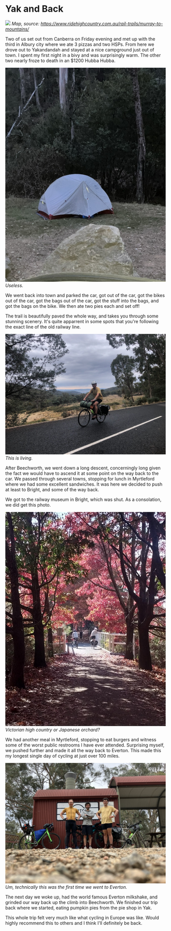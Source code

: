 # Yak and Back
![
](image.png)
*Map, source: https://www.ridehighcountry.com.au/rail-trails/murray-to-mountains/*

Two of us set out from Canberra on Friday evening and met up with the third in Albury city where we ate 3 pizzas and two HSPs. From here we drove out to Yakandandah and stayed at a nice campground just out of town. I spent my first night in a bivy and was surprisingly warm. The other two nearly froze to death in an $1200 Hubba Hubba.

![alt text](/images/2024-05-11-yak-and-back/661D736F-8517-4D9A-9D2E-DB936FB51421_1_105_c.jpeg)
*Useless.*

We went back into town and parked the car, got out of the car, got the bikes out of the car, got the bags out of the car, got the stuff into the bags, and got the bags on the bike. We then ate two pies each and set off!

The trail is beautifully paved the whole way, and takes you through some stunning scenery. It's quite apparrent in some spots that you're following the exact line of the old railway line.

![alt text](/images/2024-05-11-yak-and-back/4B96854F-2D54-40EE-B4C0-F89DA58DAED7_1_105_c.jpeg)
*This is living.*

After Beechworth, we went down a long descent, concerningly long given the fact we would have to ascend it at some point on the way back to the car. We passed through several towns, stopping for lunch in Myrtleford where we had some excellent sandwiches. It was here we decided to push at least to Bright, and some of the way back.

We got to the railway museum in Bright, which was shut. As a consolation, we did get this photo.

![](/images/2024-05-11-yak-and-back/0F1B01AE-18E2-48D9-8241-052BCB248227_1_105_c.jpeg)
*Victorian high country or Japanese orchard?*

We had another meal in Myrtleford, stopping to eat burgers and witness some of the worst public restrooms I have ever attended. Surprising myself, we pushed further and made it all the way back to Everton. This made this my longest single day of cycling at just over 100 miles.

![](/images/2024-05-11-yak-and-back/844DAA53-1E5B-4995-B81D-6B9E79C887D1_1_105_c.jpeg)
*Um, technically this was the first time we went to Everton.*

The next day we woke up, had the world famous Everton milkshake, and grinded our way back up the climb into Beechworth. We finished our trip back where we started, eating pumpkin pies from the pie shop in Yak.

This whole trip felt very much like what cycling in Europe was like. Would highly recommend this to others and I think I'll definitely be back.